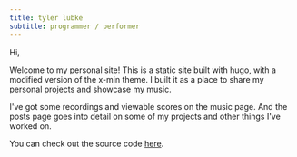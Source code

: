 ```yaml
---
title: tyler lubke
subtitle: programmer / performer
---
```


Hi,

Welcome to my personal site! This is a static site built with hugo, with a modified version of the x-min theme. I built it as a place to share my personal projects and showcase my music.

I've got some recordings and viewable scores on the music page. And the posts page goes into detail on some of my projects and other things I've worked on.

You can check out the source code [here](https://github.com/tlubke/personal-site).

<!---`$${
 latex goes here
}$$`--->
